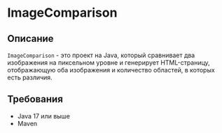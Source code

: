 # ImageComparison

## Описание
`ImageComparison` - это проект на Java, который сравнивает два изображения на пиксельном уровне и генерирует HTML-страницу, отображающую оба изображения и количество областей, в которых есть различия.

## Требования
- Java 17 или выше
- Maven
